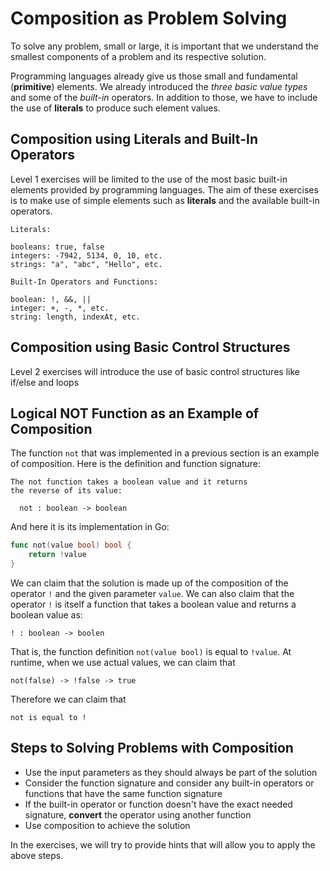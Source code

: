 
# Composition as Problem Solving

To solve any problem, small or large, it is important that we understand the smallest components of a problem and its 
respective solution.

Programming languages already give us those small and fundamental (**primitive**) elements.  We already introduced the *three
basic value types* and some of the *built-in* operators.  In addition to those, we have to include the use of **literals** to 
produce such element values.

## Composition using Literals and Built-In Operators
Level 1 exercises will be limited to the use of the most basic built-in elements provided by programming languages.  The aim
of these exercises is to make use of simple elements such as **literals** and the available built-in operators.

```
Literals:

booleans: true, false
integers: -7942, 5134, 0, 10, etc.
strings: "a", "abc", "Hello", etc.

Built-In Operators and Functions:

boolean: !, &&, ||
integer: +, -, *, etc.
string: length, indexAt, etc.
```

## Composition using Basic Control Structures
Level 2 exercises will introduce the use of basic control structures like if/else and loops

## Logical NOT Function as an Example of Composition
The function `not` that was implemented in a previous section is an example of composition.  Here is the definition and 
function signature:

```
The not function takes a boolean value and it returns
the reverse of its value:

  not : boolean -> boolean
```
And here it is its implementation in Go:

```go
func not(value bool) bool {
    return !value
}
```

We can claim that the solution is made up of the composition of the operator `!` and the given parameter `value`.  We can also
claim that the operator `!` is itself a function that takes a boolean value and returns a boolean value as:

```
! : boolean -> boolen
```

That is, the function definition `not(value bool)` is equal to `!value`.  At runtime, when we use actual values, we can claim 
that

```
not(false) -> !false -> true
```

Therefore we can claim that 

```
not is equal to !
```

## Steps to Solving Problems with Composition

* Use the input parameters as they should always be part of the solution
* Consider the function signature and consider any built-in operators or functions that have the same function signature
* If the built-in operator or function doesn't have the exact needed signature, **convert** the operator using another 
function
* Use composition to achieve the solution

In the exercises, we will try to provide hints that will allow you to apply the above steps.

